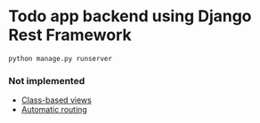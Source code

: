 # Todo app backend using Django Rest Framework

`python manage.py runserver`


### Not implemented 
* [Class-based views](https://www.django-rest-framework.org/tutorial/3-class-based-views/)
* [Automatic routing](https://www.django-rest-framework.org/tutorial/6-viewsets-and-routers/)
